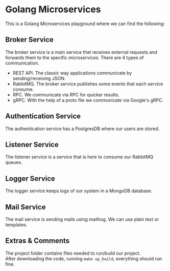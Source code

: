 # Golang Microservices

This is a Golang Microservices playground where we can find the following:

## Broker Service
The broker service is a main service that receives external requests and forwards them to the specific microservices.
There are 4 types of communication.
- REST API. The classic way applications communicate by sending/receiving JSON.
- RabbitMQ. The broker service publishes some events that each service consume.
- RPC. We communicate via RPC for quicker results.
- gRPC. With the help of a proto file we communicate via Google's gRPC.

## Authentication Service
The authentication service has a PostgresDB where our users are stored.

## Listener Service
The listener service is a service that is here to consume our RabbitMQ queues.

## Logger Service
The logger service keeps logs of our system in a MongoDB database.

## Mail Service
The mail service is sending mails using mailhog. We can use plain text or templates.

## Extras & Comments
The project folder contains files needed to run/build our project. <br/>
After downloading the code, running `make up_build`, everything should run fine.
